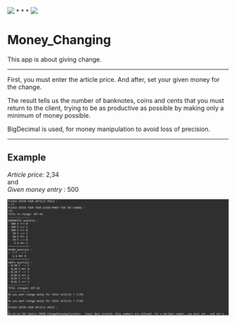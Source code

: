 <img src="https://img.shields.io/badge/java-%23ED8B00.svg?&style=for-the-badge&logo=java&logoColor=white"/> * * *  <img src="https://img.shields.io/badge/spring%20-%236DB33F.svg?&style=for-the-badge&logo=spring&logoColor=white"/> 

# Money_Changing

This app is about giving change. <br/>

----

First, you must enter the article price. And after, set your given money for the change. <br/>

The result tells us the number of banknotes, coins and cents that you must return to the client, trying to be as productive as possible by making only a minimum of money possible. <br/>

BigDecimal is used, for money manipulation to avoid loss of precision. <br/>

----

## **Example** <br/>

*Article price:* 2,34 <br/>
and <br/>
*Given money entry :* 500

![Screenshot](Change.PNG)
